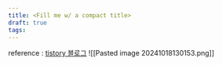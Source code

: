 ```yaml
---
title: <Fill me w/ a compact title>
draft: true
tags:
---
```

 reference : [tistory 블로그](https://deep-learning-study.tistory.com/324)
![[Pasted image 20241018130153.png]]
